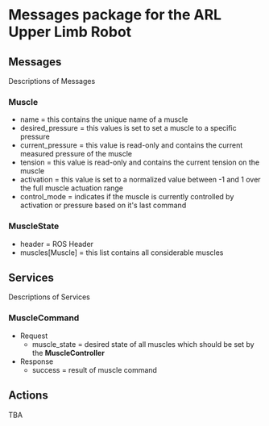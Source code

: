 # Messages package for the ARL Upper Limb Robot

## Messages
Descriptions of Messages
### Muscle
* name = this contains the unique name of a muscle
* desired_pressure = this values is set to set a muscle to a specific pressure
* current_pressure = this value is read-only and contains the current measured pressure of the muscle 
* tension = this value is read-only and contains the current tension on the muscle
* activation = this value is set to a normalized value between -1 and 1 over the full muscle actuation range
* control_mode = indicates if the muscle is currently controlled by activation or pressure based on it's last command


### MuscleState
* header = ROS Header
* muscles\[Muscle\] = this list contains all considerable muscles 

## Services
Descriptions of Services
### MuscleCommand
* Request
    * muscle_state = desired state of all muscles which should be set by the **MuscleController**
* Response
    * success = result of muscle command
    
## Actions
TBA